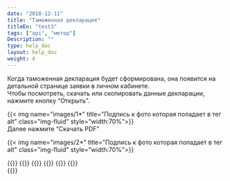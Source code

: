 ```yaml
---
date: "2018-12-11"
title: "Таможенная декларация"
titleEn: "test3"
tags: ["api", "метод"]
Description: ""
type: help_doc
layout: help_doc
weight: 4
---
```


Когда таможенная декларация будет сформирована, она появится на детальной странице заявки в личном кабинете. <br/> Чтобы посмотреть, скачать или скопировать данные декларации, нажмите кнопку “Открыть”. 

{{< img name="images/1*" title="Подпись к фото которая попадает в тег alt" class="img-fluid" style="width:70%">}}
<br/>
Далее нажмите “Скачать PDF”

{{< img name="images/2*" title="Подпись к фото которая попадает в тег alt" class="img-fluid" style="width:70%">}}

{{<seeAlso>}}
    {{<seeAlsoItem link="/tracking/where_container/" target="_blank" text="Где мой контейнер?">}}
    {{<seeAlsoItem link="/tracking/customs_events/" text="Досмотр, взвешивание и МИДК">}}
    {{<seeAlsoItem link="/tracking/customs_documents/" text="Таможенные документы">}}
    {{<seeAlsoItem link="/tracking/invoices-and-acts/" text="Счета, акты и коносаменты">}}
    {{<seeAlsoItem link="/tracking/railway_bills/" text="ЖД накладные">}}    
{{</seeAlso>}}